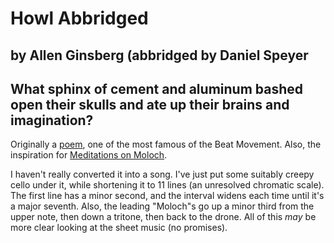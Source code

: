#  Howl Abbridged
## by Allen Ginsberg (abbridged by Daniel Speyer
## What sphinx of cement and aluminum bashed open their skulls and ate up their brains and imagination?

Originally a [poem](/speeches/gen/Howl.html), one of the most famous
of the Beat Movement.  Also, the inspiration for [Meditations on
Moloch](https://slatestarcodex.com/2014/07/30/meditations-on-moloch/).

I haven't really converted it into a song.  I've just put some
suitably creepy cello under it, while shortening it to 11 lines (an
unresolved chromatic scale).  The first line has a minor second, and
the interval widens each time until it's a major seventh.  Also, the
leading "Moloch"s go up a minor third from the upper note, then down a
tritone, then back to the drone.  All of this *may* be more clear
looking at the sheet music (no promises).